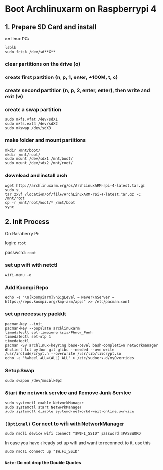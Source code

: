 # Boot Archlinuxarm on Raspberrypi 4
## 1. Prepare SD Card and install

on linux PC:

```console 
lsblk
sudo fdisk /dev/sd**X**
```

### clear partitions on the drive (**o**)
### create first partition (**n**, **p**, **1**, **enter**, **+100M**, **t**, **c**)

### create second partition (**n**, **p**, **2**, **enter**, **enter**), then write and exit (**w**)

### create a swap partition

```console
sudo mkfs.vfat /dev/sdX1
sudo mkfs.ext4 /dev/sdX2
sudo mkswap /dev/sdX3
```

### make folder and mount partitions

```console
mkdir /mnt/boot/
mkdir /mnt/root/
sudo mount /dev/sdx1 /mnt/boot/
sudo mount /dev/sdx2 /mnt/root/
````

### download and install arch

```console
wget http://archlinuxarm.org/os/ArchLinuxARM-rpi-4-latest.tar.gz
sudo su
tar zxvf /location/of/file/ArchLinuxARM-rpi-4-latest.tar.gz -C /mnt/root
cp -r /mnt/root/boot/* /mnt/boot
sync
```

## 2. Init Process

On Raspberry Pi:

login: ``root``

password: ``root``

### set up wifi with netctl

```console
wifi-menu -o
```

### Add Koompi Repo

```console
echo -e "\n[koompiarm]\nSigLevel = Never\nServer = https://repo.koompi.org/kmp-arm/apps" >> /etc/pacman.conf
```

### set up necessary packkit

```console
pacman-key --init
pacman-key --populate archlinuxarm
timedatectl set-timezone Asia/Phnom_Penh
timedatectl set-ntp 1
timedatectl
pacman -Sy archlinux-keyring base-devel bash-completion networkmanager dhclient tcl python git glibc --needed --overwrite /usr/include/crypt.h --overwrite /usr/lib/libcrypt.so
echo -e '%wheel ALL=(ALL) ALL' > /etc/sudoers.d/myOverrides
```

### Setup Swap

```console
sudo swapon /dev/mmcblk0p3
```

### Start the network service and Remove Junk Service

```console
sudo systemctl enable NetworkManager
sudo systemctl start NetworkManager
sudo systemctl disable systemd-networkd-wait-online.service
```

### `(Optional)` Connect to wifi with NetworkManager

```console
sudo nmcli device wifi connect "$WIFI_SSID" password $PASSWORD
```

In case you have already set up wifi and want to reconnect to it, use this

```console
sudo nmcli connect up "$WIFI_SSID"
```

#### **```Note:```** Do not drop the Double Quotes

